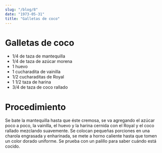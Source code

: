 ```yaml
---
slug: "/blog/8"
date: "1973-05-31"
title: "Galletas de coco"
---
```


# Galletas de coco 

- 1/4 de taza de mantequilla
- 1/4 de taza de azúcar morena
- 1 huevo
- 1 cucharadita de vainilla
- 1/2 cucharaditas de Royal
- 1 1/2 taza de harina
- 3/4 de taza de coco rallado

# Procedimiento 

Se bate la mantequilla hasta que éste cremosa, se va agregando el azúcar poco a poco, la vainilla, el huevo y la harina cernida con el Royal y el coco rallado mezclando suavemente. Se colocan pequeñas porciones en una charola engrasada y enharinada, se mete a horno caliente hasta que tomen un color dorado uniforme. Se prueba con un palillo para saber cuándo está cocido.